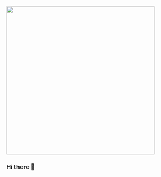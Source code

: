 <img style="width: 400px;" src="https://i.giphy.com/media/26xBzu2ogAunL19hS/giphy.webp" />

### Hi there 👋
